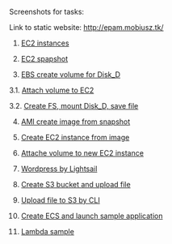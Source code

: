 Screenshots for tasks:

Link to static website:
http://epam.mobiusz.tk/

1. <a href="https://github.com/mobius77/epam/blob/main/hometasks/AWS/1.%20ec2%20instance.png">EC2 instances</a>

2. <a href="https://github.com/mobius77/epam/blob/main/hometasks/AWS/2.%20ec2%20snapshot.png">EC2 spapshot</a>


3. <a href="https://github.com/mobius77/epam/blob/main/hometasks/AWS/3.%20ebs%20create%20Disk_D.png">EBS create volume for Disk_D</a>


3.1. <a href="https://github.com/mobius77/epam/blob/main/hometasks/AWS/3.1.%20attach%20volume%20to%20ec2%20instance.png">Attach volume to EC2</a>


3.2. <a href="https://github.com/mobius77/epam/blob/main/hometasks/AWS/3.2.%20create%20fs%20_%20mount%20Disk_D%20_%20save%20file.png">Create FS, mount Disk_D, save file</a>


4. <a href="https://github.com/mobius77/epam/blob/main/hometasks/AWS/4.%20ami%20create%20image%20from%20snapshot.png">AMI create image from snapshot</a>


5. <a href="https://github.com/mobius77/epam/blob/main/hometasks/AWS/5.%20ec2%20create%20instance%20from%20image.png">Create EC2 instance from image</a>


6. <a href="https://github.com/mobius77/epam/blob/main/hometasks/AWS/6.%20attach%20volume%20to%20new%20ec2%20instance.png">Attache volume to new EC2 instance</a>


7. <a href="https://github.com/mobius77/epam/blob/main/hometasks/AWS/7.%20wordpress%20by%20lightsail.png">Wordpress by Lightsail</a>


8. <a href="https://github.com/mobius77/epam/blob/main/hometasks/AWS/8.%20s3%20create%20and%20upload%20file.png">Create S3 bucket and upload file</a>


9. <a href="https://github.com/mobius77/epam/blob/main/hometasks/AWS/8.%20s3%20upload%20file%20by%20CLI.png">Upload file to S3 by CLI</a>


10. <a href="https://github.com/mobius77/epam/blob/main/hometasks/AWS/9.%20ecs%20and%20sample%20application.png">Create ECS and launch sample application</a>


11. <a href="https://github.com/mobius77/epam/blob/main/hometasks/AWS/10.%20lambda.png">Lambda sample</a>

 
